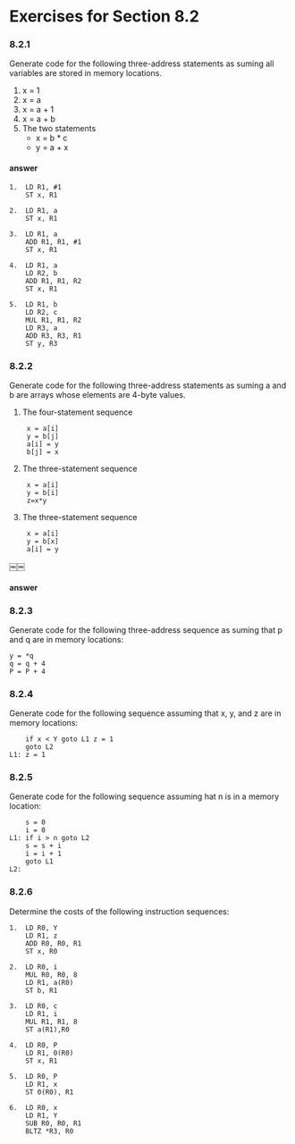 # Exercises for Section 8.2### 8.2.1
Generate code for the following three-address statements as­ suming all variables are stored in memory locations.
1. x = 12. x = a3. x = a + 14. x = a + b5. The two statements    - x = b * c    - y = a + x#### answer
    1.  LD R1, #1
        ST x, R1
    2.  LD R1, a
        ST x, R1    3.  LD R1, a        ADD R1, R1, #1        ST x, R1    4.  LD R1, a        LD R2, b        ADD R1, R1, R2        ST x, R1    5.  LD R1, b        LD R2, c        MUL R1, R1, R2        LD R3, a        ADD R3, R3, R1        ST y, R3### 8.2.2
Generate code for the following three-address statements as­ suming a and b are arrays whose elements are 4-byte values.
1. The four-statement sequence        x = a[i]        y = b[j]        a[i] = y
        b[j] = x2. The three-statement sequence        x = a[i]
        y = b[i]
        z=x*y
3. The three-statement sequence        x = a[i]
        y = b[x]
        a[i] = y￼￼#### answer
### 8.2.3

Generate code for the following three-address sequence as­ suming that p and q are in memory locations:

    y = *q    q = q + 4    P = P + 4### 8.2.4
Generate code for the following sequence assuming that x, y, and z are in memory locations:        if x < Y goto L1 z = 1        goto L2    L1: z = 1### 8.2.5
Generate code for the following sequence assuming hat n is in a memory location:        s = 0        i = 0    L1: if i > n goto L2        s = s + i        i = i + 1        goto L1    L2:### 8.2.6
Determine the costs of the following instruction sequences:
    1.  LD R0, Y        LD R1, z        ADD R0, R0, R1
        ST x, R0    2.  LD R0, i        MUL R0, R0, 8        LD R1, a(R0)        ST b, R1    3.  LD R0, c        LD R1, i        MUL R1, R1, 8        ST a(R1),R0    4.  LD R0, P        LD R1, 0(R0)        ST x, R1    5.  LD R0, P
        LD R1, x        ST 0(R0), R1    6.  LD R0, x
        LD R1, Y        SUB R0, R0, R1
        BLTZ *R3, R0